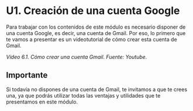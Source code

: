 # U1. Creación de una cuenta Google

Para trabajar con los contenidos de este módulo es necesario disponer de una cuenta Google, es decir, una cuenta de Gmail. Por eso, lo primero que te vamos a presentar es un videotutorial de cómo crear esta cuenta de Gmail.

_Vídeo 6.1. Cómo crear una cuenta Gmail. Fuente: Youtube._

## Importante

Si todavía no dispones de una cuenta de Gmail, te invitamos a que te crees una, ya que podrás utilizar todas las ventajas y utilidades que te presentamos en este módulo.

